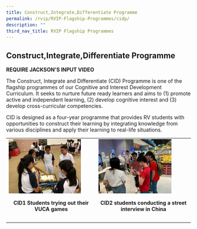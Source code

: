 ```yaml
---
title: Construct,Integrate,Differentiate Programme
permalink: /rvip/RVIP-Flagship-Programmes/cidp/
description: ""
third_nav_title: RVIP Flagship Programmes
---
```

## Construct,Integrate,Differentiate Programme

**REQUIRE JACKSON'S INPUT VIDEO**

The Construct, Integrate and Differentiate (CID) Programme is one of the flagship programmes of our Cognitive and Interest Development Curriculum. It seeks to nurture future ready learners and aims to (1) promote active and independent learning, (2) develop cognitive interest and (3) develop cross-curricular competencies.

CID is designed as a four-year programme that provides RV students with opportunities to construct their learning by integrating knowledge from various disciplines and apply their learning to real-life situations.

|   |   |
|---|---|
| <img src="/images/CID1 students trying out their VUCA games.jpg" style="width:85%"> <p align=center>**CID1 Students trying out their VUCA games**</p>  | <img src="/images/CID2 students conducting a street interview in China.jpg" style="width:81%"><p align=center>**CID2 students conducting a street  <br>interview in China**</p>  |
|   |   |
|   |   |